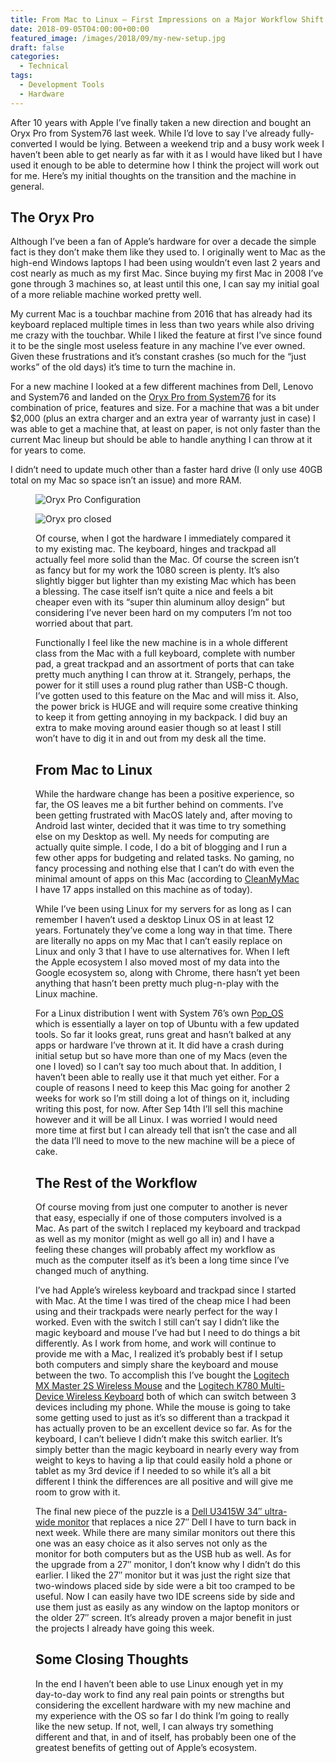 ```yaml
---
title: From Mac to Linux – First Impressions on a Major Workflow Shift
date: 2018-09-05T04:00:00+00:00
featured_image: /images/2018/09/my-new-setup.jpg
draft: false
categories:
  - Technical
tags:
  - Development Tools
  - Hardware
---
```


After 10 years with Apple I’ve finally taken a new direction and bought an Oryx Pro from System76 last week. While I’d love to say I’ve already fully-converted I would be lying. Between a weekend trip and a busy work week I haven’t been able to get nearly as far with it as I would have liked but I have used it enough to be able to determine how I think the project will work out for me. Here’s my initial thoughts on the transition and the machine in general.

## The Oryx Pro

Although I’ve been a fan of Apple’s hardware for over a decade the simple fact is they don’t make them like they used to. I originally went to Mac as the high-end Windows laptops I had been using wouldn’t even last 2 years and cost nearly as much as my first Mac. Since buying my first Mac in 2008 I’ve gone through 3 machines so, at least until this one, I can say my initial goal of a more reliable machine worked pretty well.

My current Mac is a touchbar machine from 2016 that has already had its keyboard replaced multiple times in less than two years while also driving me crazy with the touchbar. While I liked the feature at first I’ve since found it to be the single most useless feature in any machine I’ve ever owned. Given these frustrations and it’s constant crashes (so much for the “just works” of the old days) it’s time to turn the machine in.

For a new machine I looked at a few different machines from Dell, Lenovo and System76 and landed on the [Oryx Pro from System76][1] for its combination of price, features and size. For a machine that was a bit under $2,000 (plus an extra charger and an extra year of warranty just in case) I was able to get a machine that, at least on paper, is not only faster than the current Mac lineup but should be able to handle anything I can throw at it for years to come.

I didn’t need to update much other than a faster hard drive (I only use 40GB total on my Mac so space isn’t an issue) and more RAM.<figure class="wp-block-image size-large">

![Oryx Pro Configuration](/images/2018/09/oryx-pro-configuration-500x256-1.png "I didn’t need to update much other than a faster hard drive (I only use 40GB total on my Mac so space isn’t an issue) and more RAM.")

![Oryx pro closed](/images/2018/09/oryx-pro-150x150-1.jpg)

Of course, when I got the hardware I immediately compared it to my existing mac. The keyboard, hinges and trackpad all actually feel more solid than the Mac. Of course the screen isn’t as fancy but for my work the 1080 screen is plenty. It’s also slightly bigger but lighter than my existing Mac which has been a blessing. The case itself isn’t quite a nice and feels a bit cheaper even with its “super thin aluminum alloy design” but considering I’ve never been hard on my computers I’m not too worried about that part.

Functionally I feel like the new machine is in a whole different class from the Mac with a full keyboard, complete with number pad, a great trackpad and an assortment of ports that can take pretty much anything I can throw at it. Strangely, perhaps, the power for it still uses a round plug rather than USB-C though. I’ve gotten used to this feature on the Mac and will miss it. Also, the power brick is HUGE and will require some creative thinking to keep it from getting annoying in my backpack. I did buy an extra to make moving around easier though so at least I still won’t have to dig it in and out from my desk all the time.

## From Mac to Linux

While the hardware change has been a positive experience, so far, the OS leaves me a bit further behind on comments. I’ve been getting frustrated with MacOS lately and, after moving to Android last winter, decided that it was time to try something else on my Desktop as well. My needs for computing are actually quite simple. I code, I do a bit of blogging and I run a few other apps for budgeting and related tasks. No gaming, no fancy processing and nothing else that I can’t do with even the minimal amount of apps on this Mac (according to [CleanMyMac][2] I have 17 apps installed on this machine as of today).

While I’ve been using Linux for my servers for as long as I can remember I haven’t used a desktop Linux OS in at least 12 years. Fortunately they’ve come a long way in that time. There are literally no apps on my Mac that I can’t easily replace on Linux and only 3 that I have to use alternatives for. When I left the Apple ecosystem I also moved most of my data into the Google ecosystem so, along with Chrome, there hasn’t yet been anything that hasn’t been pretty much plug-n-play with the Linux machine.

For a Linux distribution I went with System 76’s own [Pop_OS][3] which is essentially a layer on top of Ubuntu with a few updated tools. So far it looks great, runs great and hasn’t balked at any apps or hardware I’ve thrown at it. It did have a crash during initial setup but so have more than one of my Macs (even the one I loved) so I can’t say too much about that. In addition, I haven’t been able to really use it that much yet either. For a couple of reasons I need to keep this Mac going for another 2 weeks for work so I’m still doing a lot of things on it, including writing this post, for now. After Sep 14th I’ll sell this machine however and it will be all Linux. I was worried I would need more time at first but I can already tell that isn’t the case and all the data I’ll need to move to the new machine will be a piece of cake.

## The Rest of the Workflow

Of course moving from just one computer to another is never that easy, especially if one of those computers involved is a Mac. As part of the switch I replaced my keyboard and trackpad as well as my monitor (might as well go all in) and I have a feeling these changes will probably affect my workflow as much as the computer itself as it’s been a long time since I’ve changed much of anything.

I’ve had Apple’s wireless keyboard and trackpad since I started with Mac. At the time I was tired of the cheap mice I had been using and their trackpads were nearly perfect for the way I worked. Even with the switch I still can’t say I didn’t like the magic keyboard and mouse I’ve had but I need to do things a bit differently. As I work from home, and work will continue to provide me with a Mac, I realized it’s probably best if I setup both computers and simply share the keyboard and mouse between the two. To accomplish this I’ve bought the [Logitech MX Master 2S Wireless Mouse][4] and the [Logitech K780 Multi-Device Wireless Keyboard][5] both of which can switch between 3 devices including my phone. While the mouse is going to take some getting used to just as it’s so different than a trackpad it has actually proven to be an excellent device so far. As for the keyboard, I can’t believe I didn’t make this switch earlier. It’s simply better than the magic keyboard in nearly every way from weight to keys to having a lip that could easily hold a phone or tablet as my 3rd device if I needed to so while it’s all a bit different I think the differences are all positive and will give me room to grow with it.

The final new piece of the puzzle is a [Dell U3415W 34″ ultra-wide monitor][6] that replaces a nice 27″ Dell I have to turn back in next week. While there are many similar monitors out there this one was an easy choice as it also serves not only as the monitor for both computers but as the USB hub as well. As for the upgrade from a 27″ monitor, I don’t know why I didn’t do this earlier. I liked the 27″ monitor but it was just the right size that two-windows placed side by side were a bit too cramped to be useful. Now I can easily have two IDE screens side by side and use them just as easily as any window on the laptop monitors or the older 27″ screen. It’s already proven a major benefit in just the projects I already have going this week.

## Some Closing Thoughts

In the end I haven’t been able to use Linux enough yet in my day-to-day work to find any real pain points or strengths but considering the excellent hardware with my new machine and my experience with the OS so far I do think I’m going to really like the new setup. If not, well, I can always try something different and that, in and of itself, has probably been one of the greatest benefits of getting out of Apple’s ecosystem.

 [1]: https://system76.com/laptops/oryx
 [2]: https://macpaw.com/cleanmymac
 [3]: https://system76.com/pop
 [4]: https://amzn.to/2oIJeIs
 [5]: https://amzn.to/2oPH2zb
 [6]: https://amzn.to/2M0gjJh
